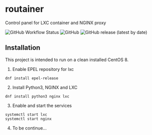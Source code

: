 # routainer
Control panel for LXC container and NGINX proxy

![GitHub Workflow Status](https://img.shields.io/github/workflow/status/lssc/routainer/Python%20application)
![GitHub](https://img.shields.io/github/license/lssc/routainer)
![GitHub release (latest by date)](https://img.shields.io/github/v/release/lssc/routainer)

## Installation
This project is intended to run on a clean installed CentOS 8.

1. Enable EPEL repository for lxc
```console
dnf install epel-release
```

2. Install Python3, NGINX and LXC
```console
dnf install python3 nginx lxc
```

3. Enable and start the services
```console
systemctl start lxc
systemctl start nginx
```

4. To be continue...
